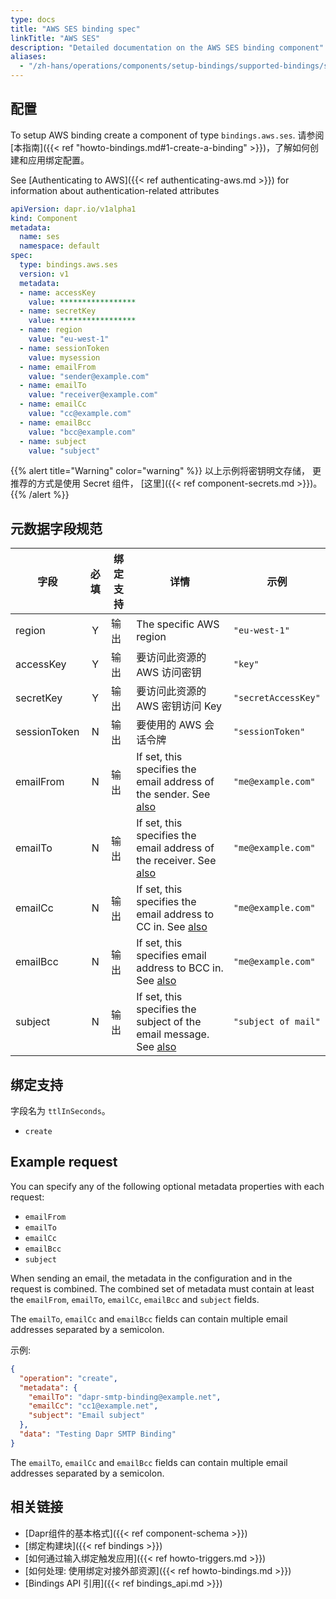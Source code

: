 ```yaml
---
type: docs
title: "AWS SES binding spec"
linkTitle: "AWS SES"
description: "Detailed documentation on the AWS SES binding component"
aliases:
  - "/zh-hans/operations/components/setup-bindings/supported-bindings/ses/"
---
```


## 配置

To setup AWS binding create a component of type `bindings.aws.ses`. 请参阅[本指南]({{< ref "howto-bindings.md#1-create-a-binding" >}})，了解如何创建和应用绑定配置。

See [Authenticating to AWS]({{< ref authenticating-aws.md >}}) for information about authentication-related attributes

```yaml
apiVersion: dapr.io/v1alpha1
kind: Component
metadata:
  name: ses
  namespace: default
spec:
  type: bindings.aws.ses
  version: v1
  metadata:
  - name: accessKey
    value: *****************
  - name: secretKey
    value: *****************
  - name: region
    value: "eu-west-1"
  - name: sessionToken
    value: mysession
  - name: emailFrom
    value: "sender@example.com"
  - name: emailTo
    value: "receiver@example.com"
  - name: emailCc
    value: "cc@example.com"
  - name: emailBcc
    value: "bcc@example.com"
  - name: subject
    value: "subject"
```

{{% alert title="Warning" color="warning" %}}
以上示例将密钥明文存储， 更推荐的方式是使用 Secret 组件， [这里]({{< ref component-secrets.md >}})。
{{% /alert %}}

## 元数据字段规范

| 字段           | 必填 | 绑定支持 | 详情                                                                                     | 示例                  |
| ------------ |:--:| ---- | -------------------------------------------------------------------------------------- | ------------------- |
| region       | Y  | 输出   | The specific AWS region                                                                | `"eu-west-1"`       |
| accessKey    | Y  | 输出   | 要访问此资源的 AWS 访问密钥                                                                       | `"key"`             |
| secretKey    | Y  | 输出   | 要访问此资源的 AWS 密钥访问 Key                                                                   | `"secretAccessKey"` |
| sessionToken | N  | 输出   | 要使用的 AWS 会话令牌                                                                          | `"sessionToken"`    |
| emailFrom    | N  | 输出   | If set, this specifies the email address of the sender. See [also](#example-request)   | `"me@example.com"`  |
| emailTo      | N  | 输出   | If set, this specifies the email address of the receiver. See [also](#example-request) | `"me@example.com"`  |
| emailCc      | N  | 输出   | If set, this specifies the email address to CC in. See [also](#example-request)        | `"me@example.com"`  |
| emailBcc     | N  | 输出   | If set, this specifies email address to BCC in. See [also](#example-request)           | `"me@example.com"`  |
| subject      | N  | 输出   | If set, this specifies the subject of the email message. See [also](#example-request)  | `"subject of mail"` |



## 绑定支持

字段名为 `ttlInSeconds`。

- `create`

## Example request

You can specify any of the following optional metadata properties with each request:

- `emailFrom`
- `emailTo`
- `emailCc`
- `emailBcc`
- `subject`

When sending an email, the metadata in the configuration and in the request is combined. The combined set of metadata must contain at least the `emailFrom`, `emailTo`, `emailCc`, `emailBcc` and `subject` fields.

The `emailTo`, `emailCc` and `emailBcc` fields can contain multiple email addresses separated by a semicolon.

示例:
```json
{
  "operation": "create",
  "metadata": {
    "emailTo": "dapr-smtp-binding@example.net",
    "emailCc": "cc1@example.net",
    "subject": "Email subject"
  },
  "data": "Testing Dapr SMTP Binding"
}
```
The `emailTo`, `emailCc` and `emailBcc` fields can contain multiple email addresses separated by a semicolon.
## 相关链接

- [Dapr组件的基本格式]({{< ref component-schema >}})
- [绑定构建块]({{< ref bindings >}})
- [如何通过输入绑定触发应用]({{< ref howto-triggers.md >}})
- [如何处理: 使用绑定对接外部资源]({{< ref howto-bindings.md >}})
- [Bindings API 引用]({{< ref bindings_api.md >}})
